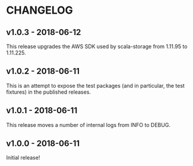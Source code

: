# CHANGELOG

## v1.0.3 - 2018-06-12

This release upgrades the AWS SDK used by scala-storage from 1.11.95 to
1.11.225.

## v1.0.2 - 2018-06-11

This is an attempt to expose the test packages (and in particular, the test
fixtures) in the published releases.

## v1.0.1 - 2018-06-11

This release moves a number of internal logs from INFO to DEBUG.

## v1.0.0 - 2018-06-11

Initial release!
